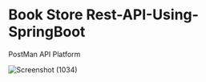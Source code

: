# Book Store Rest-API-Using-SpringBoot

PostMan API Platform 

![Screenshot (1034)](https://github.com/arpit5220/Rest-API-Using-SpringBoot/assets/94009815/cacc5818-8bec-46d3-90d8-52748fe7817d)
